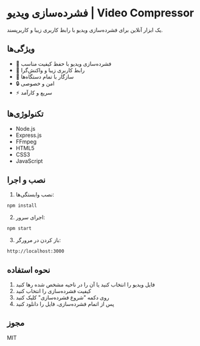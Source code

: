 # فشرده‌سازی ویدیو | Video Compressor

یک ابزار آنلاین برای فشرده‌سازی ویدیو با رابط کاربری زیبا و کاربرپسند.

## ویژگی‌ها

- 🎥 فشرده‌سازی ویدیو با حفظ کیفیت مناسب
- 🎨 رابط کاربری زیبا و واکنش‌گرا
- 📱 سازگار با تمام دستگاه‌ها
- 🔒 امن و خصوصی
- ⚡ سریع و کارآمد

## تکنولوژی‌ها

- Node.js
- Express.js
- FFmpeg
- HTML5
- CSS3
- JavaScript

## نصب و اجرا

1. نصب وابستگی‌ها:
```bash
npm install
```

2. اجرای سرور:
```bash
npm start
```

3. باز کردن در مرورگر:
```
http://localhost:3000
```

## نحوه استفاده

1. فایل ویدیو را انتخاب کنید یا آن را در ناحیه مشخص شده رها کنید
2. کیفیت فشرده‌سازی را انتخاب کنید
3. روی دکمه "شروع فشرده‌سازی" کلیک کنید
4. پس از اتمام فشرده‌سازی، فایل را دانلود کنید

## مجوز

MIT 